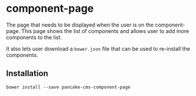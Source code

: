 # component-page

The page that needs to be displayed when the user is on the component-page. This page shows the list of components and allows user to add more components to the list.

It also lets user download a `bower.json` file that can be used to re-install the components.

## Installation

```shell
bower install --save pancake-cms-component-page
```